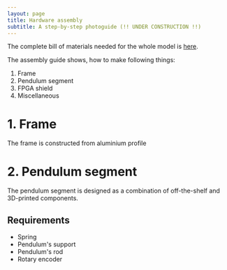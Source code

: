 ```yaml
---
layout: page
title: Hardware assembly
subtitle: A step-by-step photoguide (!! UNDER CONSTRUCTION !!)
---
```

The complete bill of materials needed for the whole model is [here](https://aa4cc.github.io/The-Frenkel-Kontorova-laboratory-model/bill-of-materials).

The assembly guide shows, how to make following things:
1. Frame
2. Pendulum segment
3. FPGA shield
4. Miscellaneous


# 1. Frame
The frame is constructed from aluminium profile 


# 2. Pendulum segment
The pendulum segment is designed as a combination of off-the-shelf and 3D-printed components.

## Requirements
- Spring
- Pendulum's support
- Pendulum's rod
- Rotary encoder


